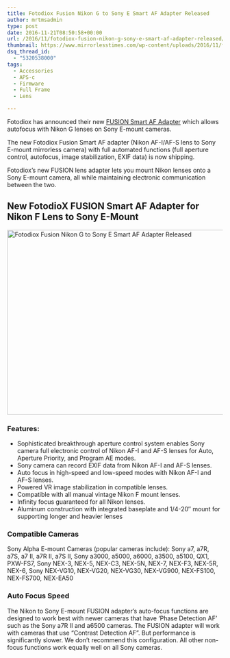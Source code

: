 ```yaml
---
title: Fotodiox Fusion Nikon G to Sony E Smart AF Adapter Released
author: mrtmsadmin
type: post
date: 2016-11-21T08:50:58+00:00
url: /2016/11/fotodiox-fusion-nikon-g-sony-e-smart-af-adapter-released/
thumbnail: https://www.mirrorlesstimes.com/wp-content/uploads/2016/11/fusion-nikon-g-sony-e-smart-af-adapter-750x550.png
dsq_thread_id:
  - "5320538000"
tags:
  - Accessories
  - APS-c
  - Firmware
  - Full Frame
  - Lens

---
```

Fotodiox has announced their new <a href="https://www.bhphotovideo.com/c/product/1295796-REG/fotodiox_nikg_snye_fusion_fusion_smart_af_adapter.html/BI/20175/KBID/14249" target="_blank" rel="external nofollow">FUSION Smart AF Adapter</a> which allows autofocus with Nikon G lenses on Sony E-mount cameras.

The new Fotodiox Fusion Smart AF adapter (Nikon AF-I/AF-S lens to Sony E-mount mirrorless camera) with full automated functions (full aperture control, autofocus, image stabilization, EXIF data) is now shipping.

Fotodiox’s new FUSION lens adapter lets you mount Nikon lenses onto a Sony E-mount camera, all while maintaining electronic communication between the two.<!--more-->

## New FotodioX FUSION Smart AF Adapter for Nikon F Lens to Sony E-Mount

[<img class="aligncenter wp-image-747 size-full" title="Fotodiox Fusion Nikon G to Sony E Smart AF Adapter Released" src="https://i0.wp.com/www.mirrorlesstimes.com/wp-content/uploads/2016/11/Fotodiox-Fusion-Smart-AF-Nikon-G-Sony-E.jpg?resize=600%2C431&#038;ssl=1" alt="Fotodiox Fusion Nikon G to Sony E Smart AF Adapter Released" width="600" height="431" srcset="https://i0.wp.com/www.mirrorlesstimes.com/wp-content/uploads/2016/11/Fotodiox-Fusion-Smart-AF-Nikon-G-Sony-E.jpg?w=640&ssl=1 640w, https://i0.wp.com/www.mirrorlesstimes.com/wp-content/uploads/2016/11/Fotodiox-Fusion-Smart-AF-Nikon-G-Sony-E.jpg?resize=300%2C216&ssl=1 300w" sizes="(max-width: 600px) 100vw, 600px" data-recalc-dims="1" />][1]

### Features:

  * Sophisticated breakthrough aperture control system enables Sony camera full electronic control of Nikon AF-I and AF-S lenses for Auto, Aperture Priority, and Program AE modes.
  * Sony camera can record EXIF data from Nikon AF-I and AF-S lenses.
  * Auto focus in high-speed and low-speed modes with Nikon AF-I and AF-S lenses.
  * Powered VR image stabilization in compatible lenses.
  * Compatible with all manual vintage Nikon F mount lenses.
  * Infinity focus guaranteed for all Nikon lenses.
  * Aluminum construction with integrated baseplate and 1/4-20″ mount for supporting longer and heavier lenses



### Compatible Cameras

Sony Alpha E-mount Cameras (popular cameras include): Sony a7, a7R, a7S, a7 II, a7R II, a7S II, Sony a3000, a5000, a6000, a3500, a5100, QX1, PXW-FS7, Sony NEX-3, NEX-5, NEX-C3, NEX-5N, NEX-7, NEX-F3, NEX-5R, NEX-6, Sony NEX-VG10, NEX-VG20, NEX-VG30, NEX-VG900, NEX-FS100, NEX-FS700, NEX-EA50

### Auto Focus Speed

The Nikon to Sony E-mount FUSION adapter’s auto-focus functions are designed to work best with newer cameras that have ‘Phase Detection AF’ such as the Sony a7R II and a6500 cameras. The FUSION adapter will work with cameras that use “Contrast Detection AF”. But performance is significantly slower. We don’t recommend this configuration. All other non-focus functions work equally well on all Sony cameras.

 [1]: https://i0.wp.com/www.mirrorlesstimes.com/wp-content/uploads/2016/11/Fotodiox-Fusion-Smart-AF-Nikon-G-Sony-E.jpg?ssl=1